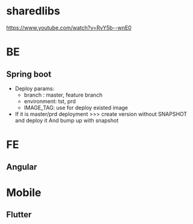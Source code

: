 # sharedlibs
https://www.youtube.com/watch?v=RvY5b--wnE0


# BE
## Spring boot
* Deploy params:
  * branch : master, feature branch
  * environment: tst, prd
  * IMAGE_TAG: use for deploy existed image
* If it is master/prd deployment >>> create version without SNAPSHOT and deploy it And bump up with snapshot
# FE 
## Angular

# Mobile
## Flutter
## 
